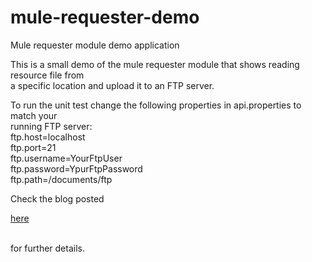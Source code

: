 mule-requester-demo
===================

Mule requester module demo application

This is a small demo of the mule requester module that shows reading resource file from<br/> 
a specific location and upload it to an FTP server.<br/>

To run the unit test change the following properties in api.properties to match your <br/>
running FTP server:<br/>
ftp.host=localhost<br/>
ftp.port=21<br/>
ftp.username=YourFtpUser<br/>
ftp.password=YpurFtpPassword<br/>
ftp.path=/documents/ftp<br/>

Check the blog posted <p><a href="http://www.appnovation.com/blog/mule-requester-module">here</a></p><br/>
for further details.



